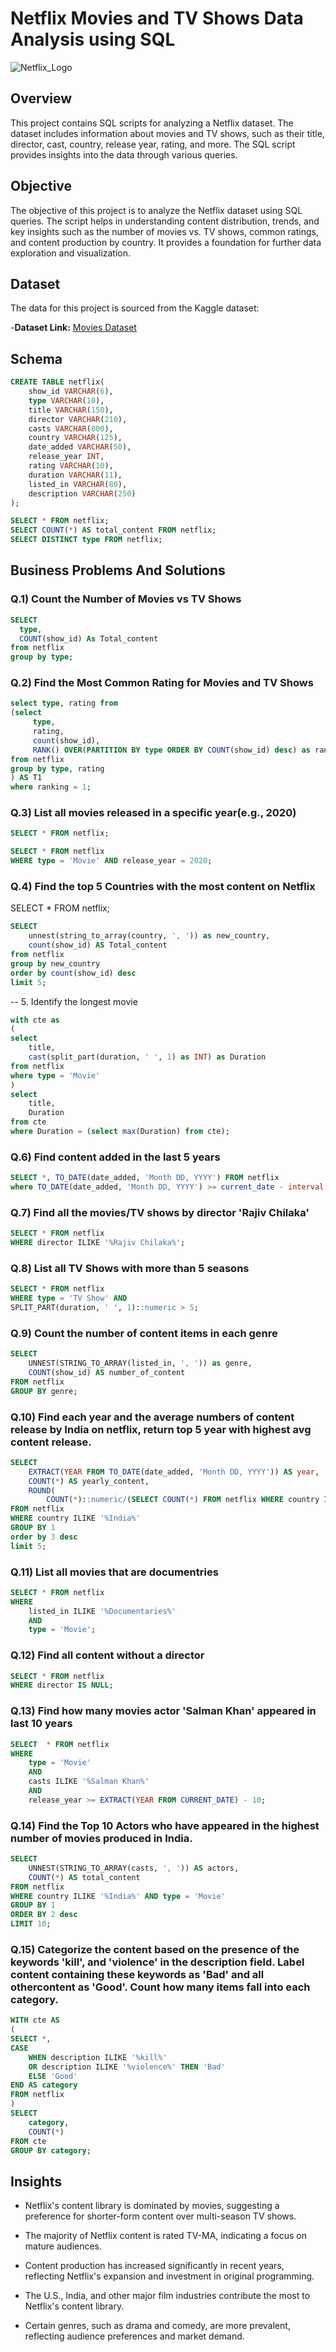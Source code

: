 # Netflix Movies and TV Shows Data Analysis using SQL

![Netflix_Logo]()

## Overview

This project contains SQL scripts for analyzing a Netflix dataset. The dataset includes information about movies and TV shows, such as their title, director, cast, country, release year, rating, and more. The SQL script provides insights into the data through various queries.

## Objective

The objective of this project is to analyze the Netflix dataset using SQL queries. The script helps in understanding content distribution, trends, and key insights such as the number of movies vs. TV shows, common ratings, and content production by country. It provides a foundation for further data exploration and visualization.

## Dataset

The data for this project is sourced from the Kaggle dataset:

-**Dataset Link:** [Movies Dataset]()

## Schema 

```sql
CREATE TABLE netflix(
	show_id	VARCHAR(6),
	type VARCHAR(10),	
	title VARCHAR(150),
	director VARCHAR(210),
	casts VARCHAR(800),
	country	VARCHAR(125),
	date_added VARCHAR(50),	
	release_year INT,
	rating VARCHAR(10),
	duration VARCHAR(11),
	listed_in VARCHAR(80),
	description VARCHAR(250)
);
```
```sql
SELECT * FROM netflix;
SELECT COUNT(*) AS total_content FROM netflix;
SELECT DISTINCT type FROM netflix;
```

## Business Problems And Solutions 


### Q.1) Count the Number of Movies vs TV Shows

```sql
SELECT 
  type, 
  COUNT(show_id) As Total_content 
from netflix
group by type;
```

### Q.2) Find the Most Common Rating for Movies and TV Shows

```sql
select type, rating from
(select 
	 type, 
	 rating, 
	 count(show_id),
	 RANK() OVER(PARTITION BY type ORDER BY COUNT(show_id) desc) as ranking 
from netflix 
group by type, rating
) AS T1
where ranking = 1;
```

### Q.3) List all movies released in a specific year(e.g., 2020)

```sql
SELECT * FROM netflix;

SELECT * FROM netflix
WHERE type = 'Movie' AND release_year = 2020;
```

### Q.4) Find the top 5 Countries with the most content on Netflix

SELECT * FROM netflix;


```sql
SELECT 
	unnest(string_to_array(country, ', ')) as new_country,
	count(show_id) AS Total_content 
from netflix
group by new_country
order by count(show_id) desc
limit 5;
```

-- 5. Identify the longest movie


```sql
with cte as 
(
select 
	title,
	cast(split_part(duration, ' ', 1) as INT) as Duration
from netflix
where type = 'Movie'
)
select 
	title, 
	Duration
from cte 
where Duration = (select max(Duration) from cte);
```

### Q.6) Find content added in the last 5 years 


```sql
SELECT *, TO_DATE(date_added, 'Month DD, YYYY') FROM netflix 
where TO_DATE(date_added, 'Month DD, YYYY') >= current_date - interval '5 years';
```

### Q.7) Find all the movies/TV shows by director 'Rajiv Chilaka'


```sql
SELECT * FROM netflix 
WHERE director ILIKE '%Rajiv Chilaka%';
```

### Q.8) List all TV Shows with more than 5 seasons 


```sql
SELECT * FROM netflix
WHERE type = 'TV Show' AND 
SPLIT_PART(duration, ' ', 1)::numeric > 5; 
```

### Q.9) Count the number of content items in each genre 


```sql
SELECT 
	UNNEST(STRING_TO_ARRAY(listed_in, ', ')) as genre,
	COUNT(show_id) AS number_of_content
FROM netflix 
GROUP BY genre;
```

### Q.10) Find each year and the average numbers of content release by India on netflix,      return top 5 year with highest avg content release.
   

```sql
SELECT 
	EXTRACT(YEAR FROM TO_DATE(date_added, 'Month DD, YYYY')) AS year,
	COUNT(*) AS yearly_content,
	ROUND(
		COUNT(*)::numeric/(SELECT COUNT(*) FROM netflix WHERE country ILIKE '%India%')::numeric * 100, 2) as avg_content
FROM netflix
WHERE country ILIKE '%India%'
GROUP BY 1
order by 3 desc
limit 5;
```


### Q.11) List all movies that are documentries 


```sql
SELECT * FROM netflix 
WHERE 
	listed_in ILIKE '%Documentaries%' 
	AND
	type = 'Movie';
```

### Q.12) Find all content without a director 


```sql
SELECT * FROM netflix 
WHERE director IS NULL;
```


### Q.13) Find how many movies actor 'Salman Khan' appeared in last 10 years


```sql
SELECT 	* FROM netflix
WHERE 
	type = 'Movie' 
	AND
	casts ILIKE '%Salman Khan%'
	AND 
	release_year >= EXTRACT(YEAR FROM CURRENT_DATE) - 10;
```

### Q.14) Find the Top 10 Actors who have appeared in the highest number of movies produced in India.


```sql
SELECT 
	UNNEST(STRING_TO_ARRAY(casts, ', ')) AS actors,
	COUNT(*) AS total_content
FROM netflix
WHERE country ILIKE '%India%' AND type = 'Movie'
GROUP BY 1
ORDER BY 2 desc
LIMIT 10;
```


### Q.15) Categorize the content based on the presence of the keywords 'kill', and 'violence'  in the description field. Label content containing these keywords as 'Bad' and all othercontent as 'Good'. Count how many items fall into each category.


```sql
WITH cte AS 
(
SELECT *, 
CASE 
	WHEN description ILIKE '%kill%'
	OR description ILIKE '%violence%' THEN 'Bad'
	ELSE 'Good'
END AS category 
FROM netflix
)
SELECT 
	category,
	COUNT(*)
FROM cte
GROUP BY category;
```

## Insights

- Netflix's content library is dominated by movies, suggesting a preference for shorter-form content over multi-season TV shows.

- The majority of Netflix content is rated TV-MA, indicating a focus on mature audiences.

- Content production has increased significantly in recent years, reflecting Netflix's expansion and investment in original programming.

- The U.S., India, and other major film industries contribute the most to Netflix's content library.

- Certain genres, such as drama and comedy, are more prevalent, reflecting audience preferences and market demand.
